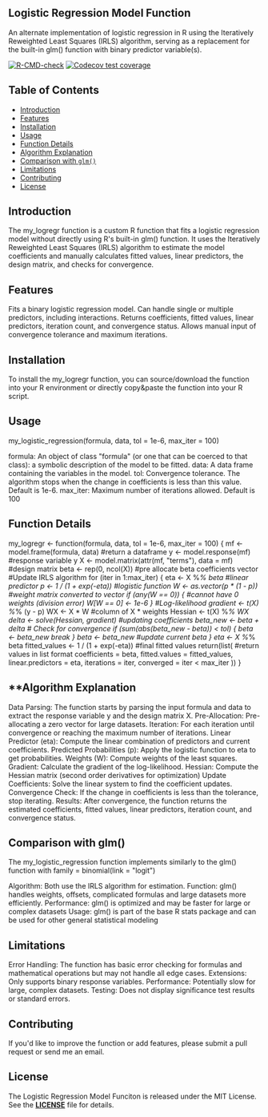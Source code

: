 ## **Logistic Regression Model Function**

An alternate implementation of logistic regression in R using the Iteratively Reweighted Least Squares (IRLS) algorithm, serving as a replacement for the built-in glm() function with binary predictor variable(s).

<!-- badges: start -->
[![R-CMD-check](https://github.com/kevinylu15/logistic.regression/actions/workflows/R-CMD-check.yaml/badge.svg)](https://github.com/kevinylu15/logistic.regression/actions/workflows/R-CMD-check.yaml)
[![Codecov test coverage](https://codecov.io/gh/kevinylu15/logistic.regression/graph/badge.svg)](https://app.codecov.io/gh/kevinylu15/logistic.regression)
<!-- badges: end -->

## Table of Contents

- [Introduction](#introduction)
- [Features](#features)
- [Installation](#installation)
- [Usage](#usage)
- [Function Details](#function-details)
- [Algorithm Explanation](#algorithm-explanation)
- [Comparison with `glm()`](#comparison-with-glm)
- [Limitations](#limitations)
- [Contributing](#contributing)
- [License](#license)


## **Introduction**

The my_logregr function is a custom R function that fits a logistic regression model without directly using R's built-in glm() function. It uses the Iteratively Reweighted Least Squares (IRLS) algorithm to estimate the model coefficients and manually calculates fitted values, linear predictors, the design matrix, and checks for convergence.


## **Features**

Fits a binary logistic regression model.
Can handle single or multiple predictors, including interactions.
Returns coefficients, fitted values, linear predictors, iteration count, and convergence status.
Allows manual input of convergence tolerance and maximum iterations.


## **Installation**

To install the my_logregr function, you can source/download the function into your R environment or directly copy&paste the function into your R script.

## **Usage**

my_logistic_regression(formula, data, tol = 1e-6, max_iter = 100)

formula: An object of class "formula" (or one that can be coerced to that class): a symbolic description of the model to be fitted.
data: A data frame containing the variables in the model.
tol: Convergence tolerance. The algorithm stops when the change in coefficients is less than this value. Default is 1e-6.
max_iter: Maximum number of iterations allowed. Default is 100

## **Function Details**

my_logregr <- function(formula, data, tol = 1e-6, max_iter = 100) {
  mf <- model.frame(formula, data) #return a dataframe
  y <- model.response(mf) #response variable y
  X <- model.matrix(attr(mf, "terms"), data = mf) #design matrix
  beta <- rep(0, ncol(X)) #pre allocate beta coefficients vector
  #Update IRLS algorithm
  for (iter in 1:max_iter) {
    eta <- X %*% beta #linear predictor
    p <- 1 / (1 + exp(-eta)) #logistic function
    W <- as.vector(p * (1 - p)) #weight matrix converted to vector
    if (any(W == 0)) { #cannot have 0 weights (division error)
      W[W == 0] <- 1e-6
    }
    #Log-likelihood
    gradient <- t(X) %*% (y - p)
    WX <- X * W #column of X * weights
    Hessian <- t(X) %*% WX
    delta <- solve(Hessian, gradient) #updating coefficients
    beta_new <- beta + delta
    # Check for convergence
    if (sum(abs(beta_new - beta)) < tol) {
      beta <- beta_new 
      break
    }
    beta <- beta_new #update current beta
  }
  eta <- X %*% beta
  fitted_values <- 1 / (1 + exp(-eta)) #final fitted values
  return(list( #return values in list format
    coefficients = beta,
    fitted.values = fitted_values,
    linear.predictors = eta,
    iterations = iter,
    converged = iter < max_iter
  ))
}



## **Algorithm Explanation

Data Parsing: The function starts by parsing the input formula and data to extract the response variable y and the design matrix X.
Pre-Allocation: Pre-allocating a zero vector for large datasets.
Iteration: For each iteration until convergence or reaching the maximum number of iterations.
Linear Predictor (eta): Compute the linear combination of predictors and current coefficients.
Predicted Probabilities (p): Apply the logistic function to eta to get probabilities.
Weights (W): Compute weights of the least squares.
Gradient: Calculate the gradient of the log-likelihood.
Hessian: Compute the Hessian matrix (second order derivatives for optimization)
Update Coefficients: Solve the linear system to find the coefficient updates.
Convergence Check: If the change in coefficients is less than the tolerance, stop iterating.
Results: After convergence, the function returns the estimated coefficients, fitted values, linear predictors, iteration count, and convergence status.

## **Comparison with glm()**

The my_logistic_regression function implements similarly to the glm() function with family = binomial(link = "logit")

Algorithm: Both use the IRLS algorithm for estimation.
Function: glm() handles weights, offsets, complicated formulas and large datasets more efficiently.
Performance: glm() is optimized and may be faster for large or complex datasets
Usage: glm() is part of the base R stats package and can be used for other general statistical modeling

## **Limitations**

Error Handling: The function has basic error checking for formulas and mathematical operations but may not handle all edge cases.
Extensions: Only supports binary response variables.
Performance: Potentially slow for large, complex datasets.
Testing: Does not display significance test results or standard errors.

## **Contributing**

If you'd like to improve the function or add features, please submit a pull request or send me an email.

## **License**

The Logistic Regression Model Funciton is released under the MIT License. See the **[LICENSE](https://www.blackbox.ai/share/LICENSE)** file for details.

